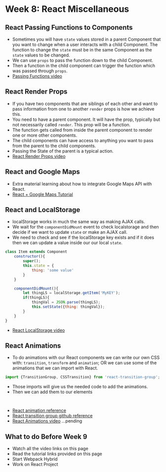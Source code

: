 # Week 8: React Miscellaneous


## React Passing Functions to Components

- Sometimes you will have `state` values stored in a parent Component that you want to change when a user interacts with a child Component.
The function to change the `state` must be in the same Component as the `state` values to be changed.
- We can use `props` to pass the function down to the child Component.
- Then a function in the child component can trigger the function which was passed through `props`.
- [Passing Functions video](https://www.youtube.com/watch?v=c05OL7XbwXU)


## React Render Props

- If you have two components that are siblings of each other and want to pass information from one to another `render` props is how we achieve this.
- You need to have a parent component. It will have the prop, typically but not necessarily called `render`. This prop will be a function.
- The function gets called from inside the parent component to render one or more other components.
- The child components can have access to anything you want to pass from the parent to the child components.
- Passing the State of the parent is a typical action.
- [React Render Props video](https://www.youtube.com/watch?v=Ow4ms1Qg_u4) 



## React and Google Maps

- Extra material learning about how to integrate Google Maps API with React.
- [React + Google Maps Tutorial](https://scotch.io/tutorials/react-apps-with-the-google-maps-api-and-google-maps-react)


## React and LocalStorage

- localStorage works in much the same way as making AJAX calls.
- We wait for the `componentDidMount` event to check localstorage and then decide if we want to update `state` or make an AJAX call.
- We need to check and see if the localStorage key exists and if it does then we can update a value inside our our local `state`.

```javascript
class Item extends Component
    constructor(){
        super();
        this.state = {
            thing: 'some value'
        }
    }

    componentDidMount(){
        let thingLS = localStorage.getItem('MyKEY');
        if(thingLS){
            thingVal = JSON.parse(thingLS);
            this.setState({thing: thingVal});
        }
    }   
}
```

- [React LocalStorage video](https://www.youtube.com/watch?v=NGobLfCPxa8) 


## React Animations

- To do animations with our React components we can write our own CSS with: `transition`, `transform` and `animation`; OR we can use some of the animations that we can import with React.

```javascript
import {TransitionGroup, CSSTransition} from 'react-transition-group';
```

- Those imports will give us the needed code to add the animations.
- Then we can add them to our elements

```javascript
    
```

- [React animation reference](https://reactjs.org/docs/animation.html)
- [React transition group github reference](https://github.com/reactjs/react-transition-group/tree/v1-stable)
- [React Animations video]() ...pending


## What to do Before Week 9

- Watch all the video links on this page
- Read the tutorial links provided on this page
- Start Webpack Hybrid
- Work on React Project
